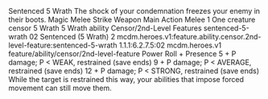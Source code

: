 <ability>
  <name>Sentenced</name>
  <cost>5 Wrath</cost>
  <flavor>The shock of your condemnation freezes your enemy in their boots.</flavor>
  <keywords>
    <keyword>Magic</keyword>
    <keyword>Melee</keyword>
    <keyword>Strike</keyword>
    <keyword>Weapon</keyword>
  </keywords>
  <type>Main Action</type>
  <distance>Melee 1</distance>
  <target>One creature</target>
  <metadata>
    <class>censor</class>
    <cost>5 Wrath</cost>
    <cost_amount>5</cost_amount>
    <cost_resource>Wrath</cost_resource>
    <feature_type>ability</feature_type>
    <file_dpath>Censor/2nd-Level Features</file_dpath>
    <item_id>sentenced-5-wrath</item_id>
    <item_index>02</item_index>
    <item_name>Sentenced (5 Wrath)</item_name>
    <level>2</level>
    <scc>mcdm.heroes.v1:feature.ability.censor.2nd-level-feature:sentenced-5-wrath</scc>
    <scdc>1.1.1:6.2.7.5:02</scdc>
    <source>mcdm.heroes.v1</source>
    <type>feature/ability/censor/2nd-level-feature</type>
  </metadata>
  <effects>
    <effect type="roll">
      <roll>Power Roll + Presence</roll>
      <t1>5 + P damage; P &lt; WEAK, restrained (save ends)</t1>
      <t2>9 + P damage; P &lt; AVERAGE, restrained (save ends)</t2>
      <t3>12 + P damage; P &lt; STRONG, restrained (save ends)</t3>
    </effect>
    <effect type="mundane">While the target is restrained this way, your abilities that impose forced movement can still move them.</effect>
  </effects>
</ability>
